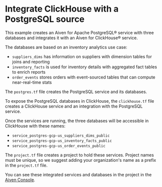 # Integrate ClickHouse with a PostgreSQL source

This example creates an Aiven for Apache PostgreSQL® service with three databases and integrates it with an Aiven for ClickHouse® service.

The databases are based on an inventory analytics use case:

- `suppliers_dims` has information on suppliers with dimension tables for joins and reporting
- `inventory_facts` is used for inventory details with aggregated fact tables to enrich reports
- `order_events` stores orders with event-sourced tables that can compute near-real-time stats


The `postgres.tf` file creates the PostgreSQL service and its databases.

To expose the PostgreSQL databases in ClickHouse, the `clickhouse.tf` file creates a ClickHouse service and an integration with the PostgreSQL service.

Once the services are running, the three databases will be accessible in ClickHouse with these names:

- `service_postgres-gcp-us_suppliers_dims_public`
- `service_postgres-gcp-us_inventory_facts_public`
- `service_postgres-gcp-us_order_events_public`

The `project.tf` file creates a project to hold these services. Project names must be unique, so we suggest adding your organization's name as a prefix in the `project.tf` file.

You can see these integrated services and databases in the project in the [Aiven Console](https://console.aiven.io/).